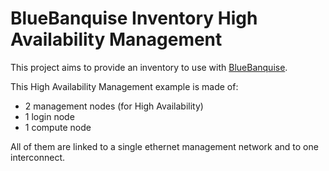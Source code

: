 # BlueBanquise Inventory High Availability Management

This project aims to provide an inventory to use with
[BlueBanquise](https://www.bluebanquise.com).

This High Availability Management example is made of:

 * 2 management nodes (for High Availability)
 * 1 login node
 * 1 compute node

All of them are linked to a single ethernet management network and to one
interconnect.

